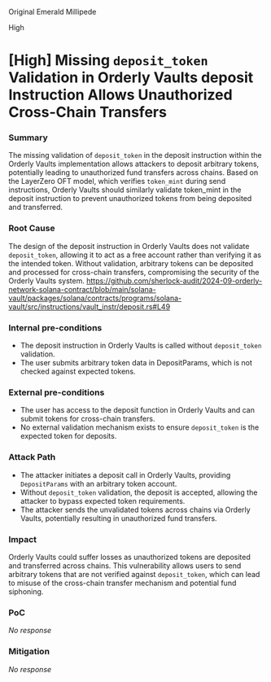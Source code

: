 Original Emerald Millipede

High

# [High] Missing `deposit_token` Validation in Orderly Vaults deposit Instruction Allows Unauthorized Cross-Chain Transfers

### Summary

The missing validation of `deposit_token` in the deposit instruction within the Orderly Vaults implementation allows attackers to deposit arbitrary tokens, potentially leading to unauthorized fund transfers across chains. Based on the LayerZero OFT model, which verifies `token_mint` during send instructions, Orderly Vaults should similarly validate token_mint in the deposit instruction to prevent unauthorized tokens from being deposited and transferred.

### Root Cause

The design of the deposit instruction in Orderly Vaults does not validate `deposit_token`, allowing it to act as a free account rather than verifying it as the intended token. Without validation, arbitrary tokens can be deposited and processed for cross-chain transfers, compromising the security of the Orderly Vaults system.
https://github.com/sherlock-audit/2024-09-orderly-network-solana-contract/blob/main/solana-vault/packages/solana/contracts/programs/solana-vault/src/instructions/vault_instr/deposit.rs#L49

### Internal pre-conditions

- The deposit instruction in Orderly Vaults is called without `deposit_token` validation.
- The user submits arbitrary token data in DepositParams, which is not checked against expected tokens.

### External pre-conditions

- The user has access to the deposit function in Orderly Vaults and can submit tokens for cross-chain transfers.
- No external validation mechanism exists to ensure `deposit_token` is the expected token for deposits.

### Attack Path

- The attacker initiates a deposit call in Orderly Vaults, providing `DepositParams` with an arbitrary token account.
- Without `deposit_token` validation, the deposit is accepted, allowing the attacker to bypass expected token requirements.
- The attacker sends the unvalidated tokens across chains via Orderly Vaults, potentially resulting in unauthorized fund transfers.

### Impact

Orderly Vaults could suffer losses as unauthorized tokens are deposited and transferred across chains. This vulnerability allows users to send arbitrary tokens that are not verified against `deposit_token`, which can lead to misuse of the cross-chain transfer mechanism and potential fund siphoning.

### PoC

_No response_

### Mitigation

_No response_